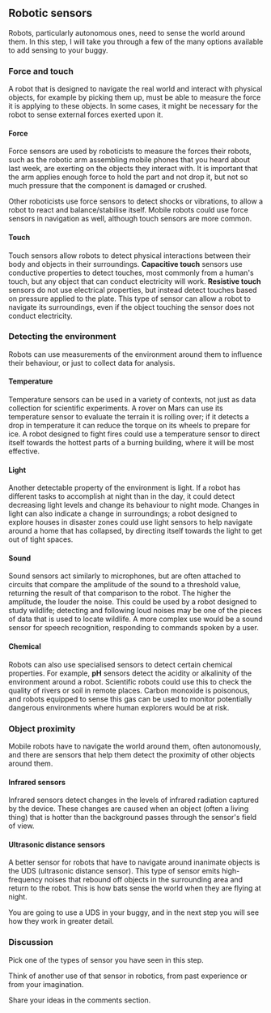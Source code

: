 [comment]: # (
Is this step open? Y/N
If so, short description of this step:
Related links:
Related files:
)

## Robotic sensors

Robots, particularly autonomous ones, need to sense the world around them. In this step, I will take you through a few of the many options available to add sensing to your buggy.

### Force and touch

A robot that is designed to navigate the real world and interact with physical objects, for example by picking them up, must be able to measure the force it is applying to these objects. In some cases, it might be necessary for the robot to sense external forces exerted upon it.

#### Force

Force sensors are used by roboticists to measure the forces their robots, such as the robotic arm assembling mobile phones that you heard about last week, are exerting on the objects they interact with. It is important that the arm applies enough force to hold the part and not drop it, but not so much pressure that the component is damaged or crushed.

Other roboticists use force sensors to detect shocks or vibrations, to allow a robot to react and balance/stabilise itself. Mobile robots could use force sensors in navigation as well, although touch sensors are more common.

#### Touch

Touch sensors allow robots to detect physical interactions between their body and objects in their surroundings. **Capacitive touch** sensors use conductive properties to detect touches, most commonly from a human's touch, but any object that can conduct electricity will work. **Resistive touch** sensors do not use electrical properties, but instead detect touches based on pressure applied to the plate. This type of sensor can allow a robot to navigate its surroundings, even if the object touching the sensor does not conduct electricity.

### Detecting the environment

Robots can use measurements of the environment around them to influence their behaviour, or just to collect data for analysis.

#### Temperature

Temperature sensors can be used in a variety of contexts, not just as data collection for scientific experiments. A rover on Mars can use its temperature sensor to evaluate the terrain it is rolling over; if it detects a drop in temperature it can reduce the torque on its wheels to prepare for ice. A robot designed to fight fires could use a temperature sensor to direct itself towards the hottest parts of a burning building, where it will be most effective.

#### Light

Another detectable property of the environment is light. If a robot has different tasks to accomplish at night than in the day, it could detect decreasing light levels and change its behaviour to night mode. Changes in light can also indicate a change in surroundings; a robot designed to explore houses in disaster zones could use light sensors to help navigate around a home that has collapsed, by directing itself towards the light to get out of tight spaces.

#### Sound

Sound sensors act similarly to microphones, but are often attached to circuits that compare the amplitude of the sound to a threshold value, returning the result of that comparison to the robot. The higher the amplitude, the louder the noise. This could be used by a robot designed to study wildlife; detecting and following loud noises may be one of the pieces of data that is used to locate wildlife. A more complex use would be a sound sensor for speech recognition, responding to commands spoken by a user.

#### Chemical

Robots can also use specialised sensors to detect certain chemical properties. For example, **pH** sensors detect the acidity or alkalinity of the environment around a robot. Scientific robots could use this to check the quality of rivers or soil in remote places. Carbon monoxide is poisonous, and robots equipped to sense this gas can be used to monitor potentially dangerous environments where human explorers would be at risk.

### Object proximity

Mobile robots have to navigate the world around them, often autonomously, and there are sensors that help them detect the proximity of other objects around them.

#### Infrared sensors

Infrared sensors detect changes in the levels of infrared radiation captured by the device. These changes are caused when an object (often a living thing) that is hotter than the background passes through the sensor's field of view.

#### Ultrasonic distance sensors

A better sensor for robots that have to navigate around inanimate objects is the UDS (ultrasonic distance sensor). This type of sensor emits high-frequency noises that rebound off objects in the surrounding area and return to the robot. This is how bats sense the world when they are flying at night.

You are going to use a UDS in your buggy, and in the next step you will see how they work in greater detail.

### Discussion

Pick one of the types of sensor you have seen in this step.

Think of another use of that sensor in robotics, from past experience or from your imagination.

Share your ideas in the comments section.
